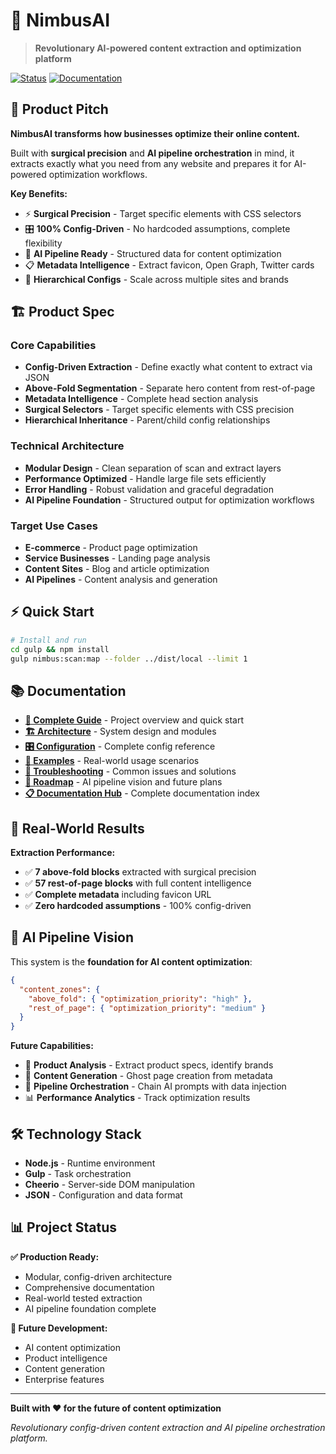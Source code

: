 # 🚀 NimbusAI

> **Revolutionary AI-powered content extraction and optimization platform**

[![Status](https://img.shields.io/badge/status-production--ready-green.svg)](https://github.com/your-repo)
[![Documentation](https://img.shields.io/badge/docs-complete-orange.svg)](./docs/README.md)

## 🎯 **Product Pitch**

**NimbusAI transforms how businesses optimize their online content.** 

Built with **surgical precision** and **AI pipeline orchestration** in mind, it extracts exactly what you need from any website and prepares it for AI-powered optimization workflows.

**Key Benefits:**
- ⚡ **Surgical Precision** - Target specific elements with CSS selectors
- 🎛️ **100% Config-Driven** - No hardcoded assumptions, complete flexibility
- 🚀 **AI Pipeline Ready** - Structured data for content optimization
- 📋 **Metadata Intelligence** - Extract favicon, Open Graph, Twitter cards
- 🔗 **Hierarchical Configs** - Scale across multiple sites and brands

## 🏗️ **Product Spec**

### **Core Capabilities**
- **Config-Driven Extraction** - Define exactly what content to extract via JSON
- **Above-Fold Segmentation** - Separate hero content from rest-of-page
- **Metadata Intelligence** - Complete head section analysis
- **Surgical Selectors** - Target specific elements with CSS precision
- **Hierarchical Inheritance** - Parent/child config relationships

### **Technical Architecture**
- **Modular Design** - Clean separation of scan and extract layers
- **Performance Optimized** - Handle large file sets efficiently
- **Error Handling** - Robust validation and graceful degradation
- **AI Pipeline Foundation** - Structured output for optimization workflows

### **Target Use Cases**
- **E-commerce** - Product page optimization
- **Service Businesses** - Landing page analysis
- **Content Sites** - Blog and article optimization
- **AI Pipelines** - Content analysis and generation

## ⚡ **Quick Start**

```bash
# Install and run
cd gulp && npm install
gulp nimbus:scan:map --folder ../dist/local --limit 1
```

## 📚 **Documentation**

- **[📖 Complete Guide](./docs/README.md)** - Project overview and quick start
- **[🏗️ Architecture](./docs/ARCHITECTURE.md)** - System design and modules
- **[🎛️ Configuration](./docs/CONFIG-GUIDE.md)** - Complete config reference
- **[🎯 Examples](./docs/EXAMPLES.md)** - Real-world usage scenarios
- **[🔧 Troubleshooting](./docs/TROUBLESHOOTING.md)** - Common issues and solutions
- **[🚀 Roadmap](./docs/ROADMAP.md)** - AI pipeline vision and future plans
- **[📋 Documentation Hub](./docs/INDEX.md)** - Complete documentation index

## 🎯 **Real-World Results**

**Extraction Performance:**
- ✅ **7 above-fold blocks** extracted with surgical precision
- ✅ **57 rest-of-page blocks** with full content intelligence
- ✅ **Complete metadata** including favicon URL
- ✅ **Zero hardcoded assumptions** - 100% config-driven

## 🚀 **AI Pipeline Vision**

This system is the **foundation for AI content optimization**:

```json
{
  "content_zones": {
    "above_fold": { "optimization_priority": "high" },
    "rest_of_page": { "optimization_priority": "medium" }
  }
}
```

**Future Capabilities:**
- 🎯 **Product Analysis** - Extract product specs, identify brands
- 📝 **Content Generation** - Ghost page creation from metadata
- 🔄 **Pipeline Orchestration** - Chain AI prompts with data injection
- 📊 **Performance Analytics** - Track optimization results

## 🛠️ **Technology Stack**

- **Node.js** - Runtime environment
- **Gulp** - Task orchestration
- **Cheerio** - Server-side DOM manipulation
- **JSON** - Configuration and data format

## 📊 **Project Status**

**✅ Production Ready:**
- Modular, config-driven architecture
- Comprehensive documentation
- Real-world tested extraction
- AI pipeline foundation complete

**🚀 Future Development:**
- AI content optimization
- Product intelligence
- Content generation
- Enterprise features

---

**Built with ❤️ for the future of content optimization**

*Revolutionary config-driven content extraction and AI pipeline orchestration platform.*
